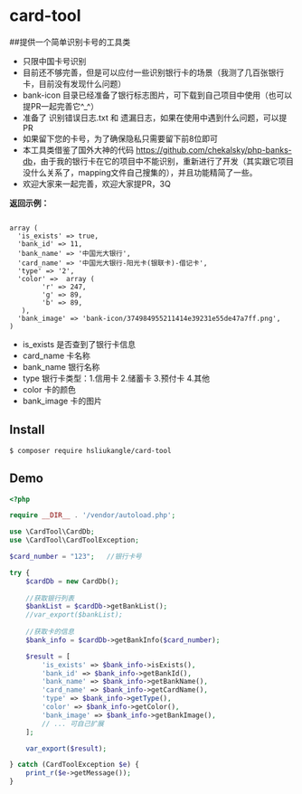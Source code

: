 # card-tool
##提供一个简单识别卡号的工具类

- 只限中国卡号识别
- 目前还不够完善，但是可以应付一些识别银行卡的场景（我测了几百张银行卡，目前没有发现什么问题）
- bank-icon 目录已经准备了银行标志图片，可下载到自己项目中使用（也可以提PR一起完善它^_^）
- 准备了 识别错误日志.txt 和 遗漏日志，如果在使用中遇到什么问题，可以提PR
- 如果留下您的卡号，为了确保隐私只需要留下前8位即可
- 本工具类借鉴了国外大神的代码 <https://github.com/chekalsky/php-banks-db>，由于我的银行卡在它的项目中不能识别，重新进行了开发（其实跟它项目没什么关系了，mapping文件自己搜集的），并且功能精简了一些。
- 欢迎大家来一起完善，欢迎大家提PR，3Q

**返回示例：**

```

array (
  'is_exists' => true,
  'bank_id' => 11,
  'bank_name' => '中国光大银行',
  'card_name' => '中国光大银行-阳光卡(银联卡)-借记卡',
  'type' => '2',
  'color' =>  array (
        'r' => 247,
        'g' => 89,
        'b' => 89,
   ),
  'bank_image' => 'bank-icon/374984955211414e39231e55de47a7ff.png',
)

```

- is_exists 是否查到了银行卡信息
- card_name 卡名称
- bank_name 银行名称
- type 银行卡类型：1.信用卡 2.储蓄卡 3.预付卡 4.其他
- color 卡的颜色
- bank_image 卡的图片

## Install

```
$ composer require hsliukangle/card-tool
```

## Demo

```php
<?php

require __DIR__ . '/vendor/autoload.php';

use \CardTool\CardDb;
use \CardTool\CardToolException;

$card_number = "123";   //银行卡号

try {
    $cardDb = new CardDb();
    
    //获取银行列表
    $bankList = $cardDb->getBankList();
    //var_export($bankList);
    
    //获取卡的信息
    $bank_info = $cardDb->getBankInfo($card_number);

    $result = [
        'is_exists' => $bank_info->isExists(),
        'bank_id' => $bank_info->getBankId(),
        'bank_name' => $bank_info->getBankName(),
        'card_name' => $bank_info->getCardName(),
        'type' => $bank_info->getType(),
        'color' => $bank_info->getColor(),
        'bank_image' => $bank_info->getBankImage(),
        // ... 可自己扩展
    ];

    var_export($result);

} catch (CardToolException $e) {
    print_r($e->getMessage());
}
```
